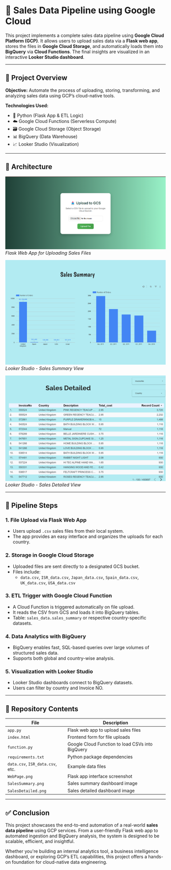 # 🛒 Sales Data Pipeline using Google Cloud

This project implements a complete sales data pipeline using **Google Cloud Platform (GCP)**. It allows users to upload sales data via a **Flask web app**, stores the files in **Google Cloud Storage**, and automatically loads them into **BigQuery** via **Cloud Functions**. The final insights are visualized in an interactive **Looker Studio dashboard**.

---

## 📌 Project Overview

**Objective:** Automate the process of uploading, storing, transforming, and analyzing sales data using GCP’s cloud-native tools.

**Technologies Used:**
- 🐍 Python (Flask App & ETL Logic)
- ☁️ Google Cloud Functions (Serverless Compute)
- 🗃 Google Cloud Storage (Object Storage)
- 📊 BigQuery (Data Warehouse)
- 📈 Looker Studio (Visualization)

---

## 🧱 Architecture

![Web App Overview](https://github.com/jubairt/sales-data-gcp-pipeline/blob/main/WepPage.png)
*Flask Web App for Uploading Sales Files*

![Sales Summary Dashboard](https://github.com/jubairt/sales-data-gcp-pipeline/blob/main/Dashboard/SalesSummary.png)
*Looker Studio - Sales Summary View*

![Sales Detailed Dashboard](https://github.com/jubairt/sales-data-gcp-pipeline/blob/main/Dashboard/SalesDetailed.png)
*Looker Studio - Sales Detailed View*

---

## 🔄 Pipeline Steps

### 1. **File Upload via Flask Web App**
- Users upload `.csv` sales files from their local system.
- The app provides an easy interface and organizes the uploads for each country.

### 2. **Storage in Google Cloud Storage**
- Uploaded files are sent directly to a designated GCS bucket.
- Files include:
  - `data.csv`, `ISR_data.csv`, `Japan_data.csv`, `Spain_data.csv`, `UK_data.csv`, `USA_data.csv`

### 3. **ETL Trigger with Google Cloud Function**
- A Cloud Function is triggered automatically on file upload.
- It reads the CSV from GCS and loads it into BigQuery tables.
- Table: `sales_data.sales_summary` or respective country-specific datasets.

### 4. **Data Analytics with BigQuery**
- BigQuery enables fast, SQL-based queries over large volumes of structured sales data.
- Supports both global and country-wise analysis.

### 5. **Visualization with Looker Studio**
- Looker Studio dashboards connect to BigQuery datasets.
- Users can filter by country and Invoice NO.
  
---

## 📂 Repository Contents

| File | Description |
|------|-------------|
| `app.py` | Flask web app to upload sales files |
| `index.html` | Frontend form for file uploads |
| `function.py` | Google Cloud Function to load CSVs into BigQuery |
| `requirements.txt` | Python package dependencies |
| `data.csv`, `ISR_data.csv`, etc. | Example data files |
| `WebPage.png` | Flask app interface screenshot |
| `SalesSummary.png` | Sales summary dashboard image |
| `SalesDetailed.png` | Sales detailed dashboard image |

---

## ✅ Conclusion

This project showcases the end-to-end automation of a real-world **sales data pipeline** using GCP services. From a user-friendly Flask web app to automated ingestion and BigQuery analysis, the system is designed to be scalable, efficient, and insightful.

Whether you're building an internal analytics tool, a business intelligence dashboard, or exploring GCP’s ETL capabilities, this project offers a hands-on foundation for cloud-native data engineering. 

